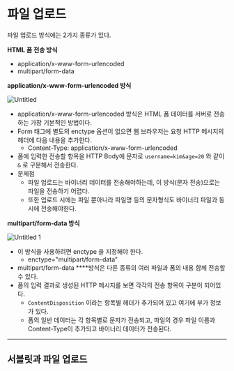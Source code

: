 # 파일 업로드

파일 업로드 방식에는 2가지 종류가 있다.

**HTML 폼 전송 방식**

- application/x-www-form-urlencoded
- multipart/form-data

**application/x-www-form-urlencoded 방식**

![Untitled](https://user-images.githubusercontent.com/75190035/151659480-10a6af2c-ceef-4e35-b189-14330adbf790.png)

- application/x-www-form-urlencoded 방식은 HTML 폼 데이터를 서버로 전송하는 가장 기본적인 방법이다.
- Form 태그에 별도의 enctype 옵션이 없으면 웹 브라우저는 요청 HTTP 메시지의 헤더에 다음 내용을 추가한다.
    - Content-Type: application/x-www-form-urlencoded
- 폼에 입력한 전송할 항목을 HTTP Body에 문자로 `username=kim&age=20` 와 같이 `&` 로 구분해서 전송한다.
- 문제점
    - 파일 업로드는 바이너리 데이터를 전송해야하는데, 이 방식(문자 전송)으로는 파일을 전송하기 어렵다.
    - 또한 업로드 시에는 파일 뿐아니라 파일명 등의 문자형식도 바이너리 파일과 동시에 전송해야한다.
    

**multipart/form-data 방식**

![Untitled 1](https://user-images.githubusercontent.com/75190035/151659478-18c36914-11ff-4f23-b5f0-f6740287bc59.png)

- 이 방식을 사용하려면 enctype 을 지정해야 한다.
    - enctype="multipart/form-data”
- multipart/form-data ****방식은 다른 종류의 여러 파일과 폼의 내용 함께 전송할 수 있다.
- 폼의 입력 결과로 생성된 HTTP 메시지를 보면 각각의 전송 항목이 구분이 되어있다.
    - `ContentDisposition` 이라는 항목별 헤더가 추가되어 있고 여기에 부가 정보가 있다.
    - 폼의 일반 데이터는 각 항목별로 문자가 전송되고, 파일의 경우 파일 이름과 Content-Type이 추가되고 바이너리 데이터가 전송된다.

---

## 서블릿과 파일 업로드
